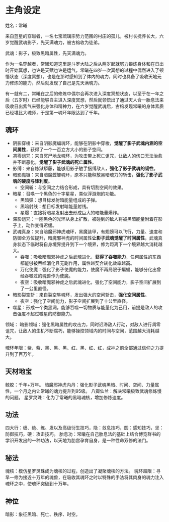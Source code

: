 # 主角设定

姓名：常曦

来自蓝星的穿越者，一名七宝琉璃宗势力范围的村庄的孤儿，被村长抚养长大，六岁觉醒武魂影子，先天满魂力，被古榕收为徒弟。

武魂：影子，极致黑暗属性，先天满魂力。

作为一名穿越者，常曦知道这里是斗罗大陆之后从两岁起就努力锻炼身体和在日出时开始冥想，也许是天赋也许是运气，常曦在四岁一次冥想的过程中偶然进入了顿悟状态（深度冥想），也是在那时感知到了体内的魂力，同时也具备了吸收天地元力修炼的能力，然后就发现了自己是先天满魂力。

有一就有二，常曦在之后的修炼中偶尔会再次进入深度冥想状态，以至于在一年之后（五岁时）已经能够自主进入深度冥想，然后就领悟出了通过天人合一胎息法来吸收日出紫气来强化身体和精神力，在六岁觉醒武魂后，古榕发现常曦的身体素质已经堪比大魂师，于是第一魂环年限达到了千年。

## 魂环
* 阴影穿梭：来自阴影魔蝠魂环，能够在阴影中穿梭，**觉醒了影子武魂内涵的空间属性**，获得了一个一百立方大小的影子空间。
* 凋零诅咒：来自冥尸地龙魂环，为攻击带上死亡诅咒，让敌人的伤口无法治愈并不断恶化，**觉醒了影子武魂的死亡属性**。
* 影缚：来自炼狱蟒藤，能够用影子触手捆缚敌人，**强化了影子武魂的韧性**。
* 暗影魔镰：来自暗魔螳螂魂环，原本只能释放黑暗魂力的斩击，**强化了影子武魂的硬度与锋利度**。
    * 空间斩：与空间之力结合形成，具有切割空间的效果。
* 暗星：召唤一个黑色的十字星星，类似浮游炮的功能。
    * 黑暗弹：想目标发射暗能量组成的子弹。
    * 黑暗射线：想目标发射暗能量射线。
    * 星爆：直接将暗星发射出去形成巨大的暗能量爆炸。
* 滞影诅咒：一圈黑色的光环从身上扩散，被碰到的敌人将被黑暗能量附着在影子上，动作变得迟缓。
* 武魂真身：来自暗魔邪神虎魂环，黑魔装甲，有翅膀可以飞行，力量、速度和防御全方位提升，暗魔邪神虎的时间属性**让影子武魂觉醒了时间属性**，武魂真身状态下临时将自身境界提升到下一个境界，修为距离下一个境界越大消耗越大。
    * 吞噬：吸收暗魔邪神虎之后武魂进化，**获得了吞噬能力**，任何属性的东西都能够被吞噬消化且无副作用，属性越契合转化效率越高。
    * 万化使魔：强化了影子使魔的能力，使魔不再局限于蝙蝠，能够分化出曾经吞噬过的魂兽作为使魔。
    * 夜空：吸收暗魔邪神虎之后武魂进化，强化了空间能力，影子空间扩展到了一公里直径。
* 暗影裂空斩：来自裂空隼魂环，发出强大的空间斩击，**强化空间属性**。
    * 夜空：强化了空间能力，影子空间扩展到了十公里直径。
* 噬星：形成一个类黑洞，能够吞噬一切物质与能量化为己用，前提是敌人的攻击强度不超过噬星的防御能力。

领域：
暗影领域：强化黑暗属性的攻击力，同时迟滞敌人行动，对敌人进行凋零诅咒，让敌人的生机不断腐朽，能够操控领域内的时间与空间，范围越大消耗越大。

魂环年限：紫、紫、黑、黑、黑、红、黑、红、红，成神之前全部通过信仰之力提升到了百万年。

## 天材地宝
鲸胶：千年+万年。
暗魔邪神虎内丹：强化影子武魂黑暗、时间、空间、力量属性，一个月之内让常曦的魂力提升到95级。
八瓣仙兰：解决常曦极致武魂修炼慢的问题。
星罗灵珠：化为了常曦的黑暗魂核，增加修炼速度。

## 功法
四大行：缠、绝、练、发以及高级衍生技巧，隐：敛息技巧，圆：感知技巧，坚：防御技巧，硬：攻击技巧。
胎息功：常曦在自己胎息法的基础上结合博览群书的学识开发出的一种功法，以天地为胎宫孕育自身，是一种性命双修的法门。

## 秘法
魂核：模仿星罗灵珠成为魂核的过程，创造出了凝聚魂核的方法。
魂环超限：寻早一修为接近十万年的魂兽，在吸收其魂环之时以特殊的手法将其肉身的魂力注入魂环之中，使魂环突破到十万年。

## 神位
暗影：象征黑暗、死亡、秩序、时空。
